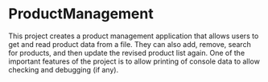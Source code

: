 # ProductManagement
This project creates a product management application that allows users to get and read product data from a file. They can also add, remove, search for products, and then update the revised product list again. One of the important features of the project is to allow printing of console data to allow checking and debugging (if any).
